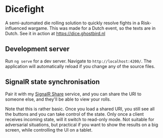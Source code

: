 # Dicefight

A semi-automated die rolling solution to quickly resolve fights in a Risk-influenced wargame. This was made for a Dutch event, so the texts are in Dutch.
See it in action at https://dice.ghostbird.nl

## Development server

Run `ng serve` for a dev server. Navigate to `http://localhost:4200/`. The application will automatically reload if you change any of the source files.

## SignalR state synchronisation

Pair it with my [SignalR Share](https://github.com/ghostbird/signalr-share) service, and you can share the URI to someone else, and they'll be able to view your rolls.

Note that this is rather basic. Once you load a shared URI, you still see all the buttons and you can take control of the state. Only once a client receives incoming state, will it switch to read-only mode. Not suitable for adversarial situations, but practical if you want to show the results on a big screen, while controlling the UI on a tablet.
